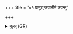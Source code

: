 +++
title = "०१ प्रामूञ् जयाभीमे जयन्तु"

+++
<details><summary>मूलम् (GR)</summary>

प्रामूञ् जयाभीमे जयन्तु  
केतुमद् दुन्दुभिर् वावदीतु ।  
सम् अश्वपर्णाः पतयन्तु नो नरो  
ऽस्माकम् इन्द्र रथिनो जयन्तु ॥
</details>